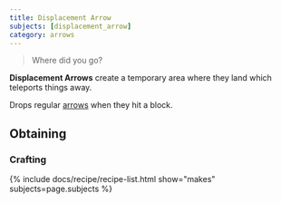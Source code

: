 ```yaml
---
title: Displacement Arrow
subjects: [displacement_arrow]
category: arrows
---
```

> Where did you go?

**Displacement Arrows** create a temporary area where they land which teleports things away.

Drops regular [arrows](https://minecraft.fandom.com/wiki/Arrow) when they hit a block.

Obtaining
---------

### Crafting

{% include docs/recipe/recipe-list.html show="makes" subjects=page.subjects %}